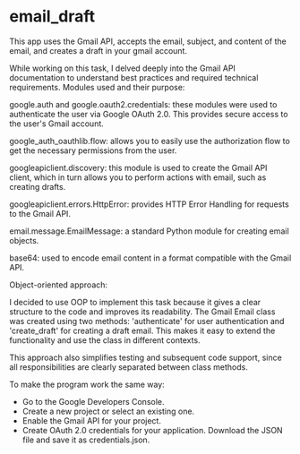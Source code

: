 # email_draft
This app uses the Gmail API, accepts the email, subject, and content of the email, and creates a draft in your gmail account.

While working on this task, I delved deeply into the Gmail API documentation to understand best practices and required technical requirements. Modules used and their purpose:

google.auth and google.oauth2.credentials: these modules were used to authenticate the user via Google OAuth 2.0. This provides secure access to the user's Gmail account.

google_auth_oauthlib.flow: allows you to easily use the authorization flow to get the necessary permissions from the user.

googleapiclient.discovery: this module is used to create the Gmail API client, which in turn allows you to perform actions with email, such as creating drafts.

googleapiclient.errors.HttpError: provides HTTP Error Handling for requests to the Gmail API.

email.message.EmailMessage: a standard Python module for creating email objects.

base64: used to encode email content in a format compatible with the Gmail API.

Object-oriented approach:

I decided to use OOP to implement this task because it gives a clear structure to the code and improves its readability. The Gmail Email class was created using two methods: 'authenticate' for user authentication and 'create_draft' for creating a draft email. This makes it easy to extend the functionality and use the class in different contexts.

This approach also simplifies testing and subsequent code support, since all responsibilities are clearly separated between class methods.

To make the program work the same way:
- Go to the Google Developers Console.
- Create a new project or select an existing one.
- Enable the Gmail API for your project.
- Create OAuth 2.0 credentials for your application. Download the JSON file and save it as credentials.json.
